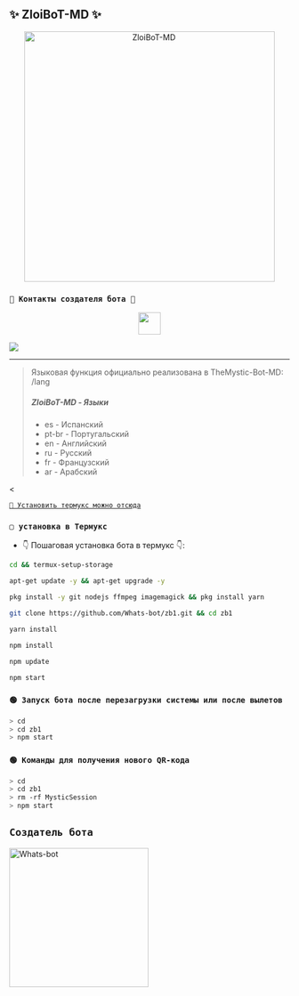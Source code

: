 ##  ✨  ZloiBoT-MD ✨

<p align="center">
<img src="https://imageup.ru/img86/4691260/ava.jpg" alt="ZloiBoT-MD" width="450"/>
</p>


    
### `👑 Контакты создателя бота 👑`
<p align="center">
<a href="https://github.com/Whats-bot"><img src="http://readme-typing-svg.herokuapp.com?font=mono&size=14&duration=3000&color=ABF7BB&center=verdadero&vCenter=verdadero&lines=Пиши+создателю+бота+по+всем+вопросам." height="40px"
</p>
    
<a href="https://wa.me/79885715007" target="blank"><img src="https://img.shields.io/badge/Создатель-25D366?style=for-the-badge&logo=whatsapp&logoColor=white" /></a>

------------------


<!-- Por colaborador: https://github.com/jeffersonalionco -->
> Языковая функция официально реализована в TheMystic-Bot-MD: /lang
> ##### **ZloiBoT-MD - Языки**
> - es - Испанский
> - pt-br - Португальский
> - en - Английский
> - ru - Русский
> - fr - Французский
> - ar - Арабский


<


[`💫 Установить термукс можно отсюда`](https://f-droid.org/packages/com.termux/)


### `▢ установка в Термукс` 
- 👇 Пошаговая установка бота в термукс 👇:
```bash
cd && termux-setup-storage
```

```bash
apt-get update -y && apt-get upgrade -y
```

```bash
pkg install -y git nodejs ffmpeg imagemagick && pkg install yarn 
```

```bash
git clone https://github.com/Whats-bot/zb1.git && cd zb1
```

```bash
yarn install
```

```bash
npm install
```

```bash
npm update
```

```bash
npm start
```

### `🟢 Запуск бота после перезагрузки системы или после вылетов`

```bash
> cd 
> cd zb1
> npm start
```

### `🟢 Команды для получения нового QR-кода`

```bash
> cd 
> cd zb1
> rm -rf MysticSession
> npm start
```

## `Создатель бота`

<a href="https://github.com/Whats-bot"><img src="https://imageup.ru/img86/4690319/photo_2024-01-05_13-24-46.jpg" width="250" height="250" alt="Whats-bot"/></a>

 
 



